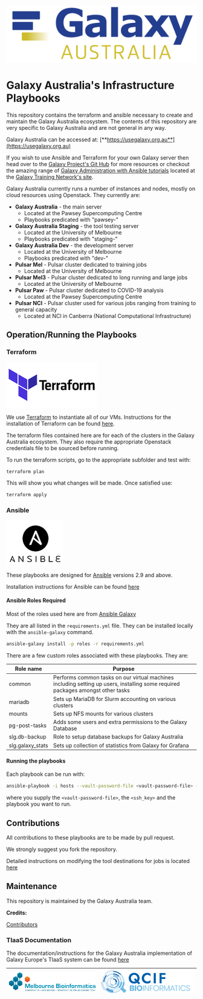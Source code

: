![galaxy_australia_logo.png](images/Galaxy_australia_white.png)

# Galaxy Australia's Infrastructure Playbooks

This repository contains the terraform and ansible necessary to create and maintain the Galaxy Australia ecosystem. The contents of this repository are very specific to Galaxy Australia and are not general in any way. 

Galaxy Australia can be accessed at: [**https://usegalaxy.org.au**](https://usegalaxy.org.au)

If you wish to use Ansible and Terraform for your own Galaxy server then head over to the [Galaxy Project's Git Hub](https://github.com/galaxyproject/) for more resources or checkout the amazing range of [Galaxy Administration with Ansible tutorials](https://training.galaxyproject.org/training-material/topics/admin/) located at the [Galaxy Training Network's site](https://training.galaxyproject.org).

Galaxy Australia currently runs a number of instances and nodes, mostly on cloud resources using Openstack. They currently are: 

* **Galaxy Australia** - the main server
    * Located at the Pawsey Supercomputing Centre
    * Playbooks predicated with "pawsey-"
* **Galaxy Australia Staging** - the tool testing server
    * Located at the University of Melbourne
    * Playbooks predicated with "staging-"
* **Galaxy Australia Dev** - the development server
    * Located at the University of Melbourne
    * Playbooks predicated with "dev-"
* **Pulsar Mel** - Pulsar cluster dedicated to training jobs
    * Located at the University of Melbourne
* **Pulsar Mel3** - Pulsar cluster dedicated to long running and large jobs
    * Located at the University of Melbourne
* **Pulsar Paw** - Pulsar cluster dedicated to COVID-19 analysis
    * Located at the Pawsey Supercomputing Centre
* **Pulsar NCI** - Pulsar cluster used for various jobs ranging from training to general capacity
    * Located at NCI in Canberra  (National Computational Infrastructure)

## Operation/Running the Playbooks

### Terraform

[![terraform_logo.png](images/terraform_logo.png)](https://terraform.io)

We use [Terraform](https://terraform.io) to instantiate all of our VMs. Instructions for the installation of Terraform can be found [here](https://learn.hashicorp.com/tutorials/terraform/install-cli).

The terraform files contained here are for each of the clusters in the Galaxy Australia ecosystem. They also require the appropriate Openstack credentials file to be sourced before running.

To run the terraform scripts, go to the appropriate subfolder and test with:

```bash
terraform plan
```

This will show you what changes will be made. Once satisfied use:

```bash
terraform apply
```

### Ansible

[![ansible_logo.png](images/ansible_logo.png)](https://www.ansible.com/)

These playbooks are designed for [Ansible](https://www.ansible.com) versions 2.9 and above.

Installation instructions for Ansible can be found [here](https://docs.ansible.com/ansible/latest/installation_guide/intro_installation.html)

#### Ansible Roles Required

Most of the roles used here are from [Ansible Galaxy](https://galaxy.ansible.com/)

They are all listed in the `requirements.yml` file. They can be installed locally with the `ansible-galaxy` command.

```bash
ansible-galaxy install -p roles -r requirements.yml
```

There are a few custom roles associated with these playbooks. They are:

| Role name | Purpose |
|-----------|---------|
| common    | Performs common tasks on our virtual machines including setting up users, installing some required packages amongst other tasks |
| mariadb | Sets up MariaDB for Slurm accounting on various clusters |
| mounts | Sets up NFS mounts for various clusters |
| pg-post-tasks | Adds some users and extra permissions to the Galaxy Database |
| slg.db-backup | Role to setup database backups for Galaxy Australia |
| slg.galaxy_stats | Sets up collection of statistics from Galaxy for Grafana |

#### Running the playbooks

Each playbook can be run with:

```bash
ansible-playbook -i hosts --vault-password-file <vault-password-file> --private-key <ssh_key> <playbook>
```
where you supply the `<vault-password-file>`, the `<ssh_key>` and the playbook you want to run.

## Contributions

All contributions to these playbooks are to be made by pull request. 

We strongly suggest you fork the repository.

Detailed instructions on modifying the tool destinations for jobs is located [here](docs/instructions_for_tool_destinations.md)

## Maintenance

This repository is maintained by the Galaxy Australia team.

**Credits:**

[Contributors](https://github.com/usegalaxy-au/infrastructure/graphs/contributors)


### TIaaS Documentation

The documentation/instructions for the Galaxy Australia implementation of Galaxy Europe's TIaaS system can be found [here](docs/TIaaS.md)



| [![melbourne_bioinformatics_logo.png](images/melbourne_bio.png)](https://melbournebioinformatics.org.au) | [![QFAB_logo_2020.png](images/QFAB_logo_2020.png)](https://www.qcif.edu.au/services/bioinformatics/) |
|-|-|


